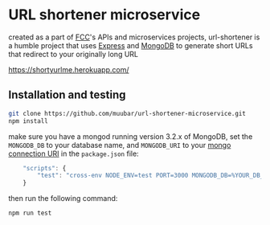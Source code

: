 
# URL shortener microservice

created as a part of [FCC](https://learn.freecodecamp.org/)'s APIs and microservices projects, url-shortener is a humble project that uses [Express](https://expressjs.com/) and [MongoDB](https://www.mongodb.com/) to generate short URLs that redirect to your originally long URL

https://shortyurlme.herokuapp.com/

## Installation and testing
```bash
git clone https://github.com/muubar/url-shortener-microservice.git
npm install
```
make sure you have a mongod running version 3.2.x of MongoDB, set the `MONGODB_DB` to your database name, and `MONGODB_URI` to your [mongo connection URI](https://docs.mongodb.com/manual/reference/connection-string/) in the `package.json` file:
```javascript
	"scripts": {
		"test": "cross-env NODE_ENV=test PORT=3000 MONGODB_DB=%YOUR_DB_NAME% MONGODB_URI=%YOUR_CONNECTION_URI% mocha --timeout 10000 --sort"
	}
  ```

then run the following command:
```bash
npm run test
```
